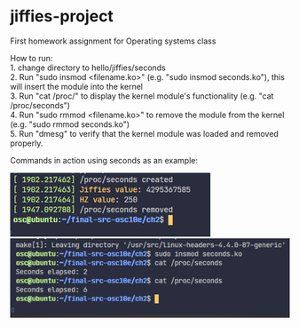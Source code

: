 # jiffies-project
First homework assignment for Operating systems class<br />

How to run:<br />
    1. change directory to hello/jiffies/seconds<br />
    2. Run "sudo insmod <filename.ko>" (e.g. "sudo insmod seconds.ko"), this will insert the module into the kernel<br />
    3. Run "cat /proc/<filename>" to display the kernel module's functionality (e.g. "cat /proc/seconds")<br />
    4. Run "sudo rmmod <filename.ko>" to remove the module from the kernel (e.g. "sudo rmmod seconds.ko")<br />
    5. Run "dmesg" to verify that the kernel module was loaded and removed properly.<br />

Commands in action using seconds as an example:<br />

![Seconds-Process-Creation-And-Deletion](images/seconds-proc-created&removed.png)<br />
![Seconds-Process-Output](images/seconds-proc-output.png)<br />
